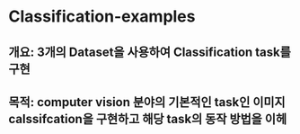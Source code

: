 # Classification-examples

## 개요: 3개의 Dataset을 사용하여 Classification task를 구현
## 목적: computer vision 분야의 기본적인 task인 이미지 calssifcation을 구현하고 해당 task의 동작 방법을 이헤
